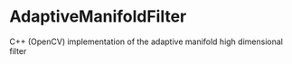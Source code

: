 AdaptiveManifoldFilter
======================

C++ (OpenCV) implementation of the adaptive manifold high dimensional filter